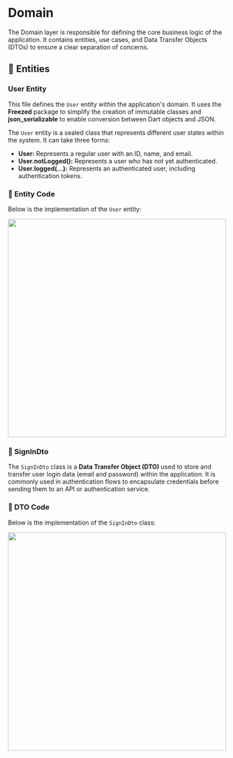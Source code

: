 # Domain  
The Domain layer is responsible for defining the core business logic of the application. It contains entities, use cases, and Data Transfer Objects (DTOs) to ensure a clear separation of concerns.  

## 📌 Entities  
### User Entity
This file defines the `User` entity within the application's domain. It uses the **Freezed** package to simplify the creation of immutable classes and **json_serializable** to enable conversion between Dart objects and JSON.  

The `User` entity is a sealed class that represents different user states within the system. It can take three forms:  

- **User:** Represents a regular user with an ID, name, and email.  
- **User.notLogged():** Represents a user who has not yet authenticated.  
- **User.logged(...):** Represents an authenticated user, including authentication tokens.  

### 📜 Entity Code  
Below is the implementation of the `User` entity:  

<div>  
  <img src="https://github.com/user-attachments/assets/c6508263-2552-4e77-84bc-8f5fdd389dd1" width="500px">  
</div>  

### 📌 SignInDto  

The `SignInDto` class is a **Data Transfer Object (DTO)** used to store and transfer user login data (email and password) within the application. It is commonly used in authentication flows to encapsulate credentials before sending them to an API or authentication service.  

### 📜 DTO Code  
Below is the implementation of the `SignInDto` class:  

<div>  
  <img src="https://github.com/user-attachments/assets/fa78a44b-1157-4a99-9fc2-8b1505a37978" width="500px">  
</div>

## 

